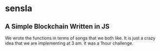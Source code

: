 # sensla
## A Simple Blockchain Written in JS
 We wrote the functions in terms of songs that we both like. It is just a crazy idea that we are implementing at 3 am. It was a 1hour challenge.